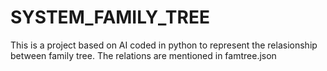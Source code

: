# SYSTEM_FAMILY_TREE
 This is a project based on AI coded in python to represent the relasionship between family tree.
 The relations are mentioned in famtree.json
